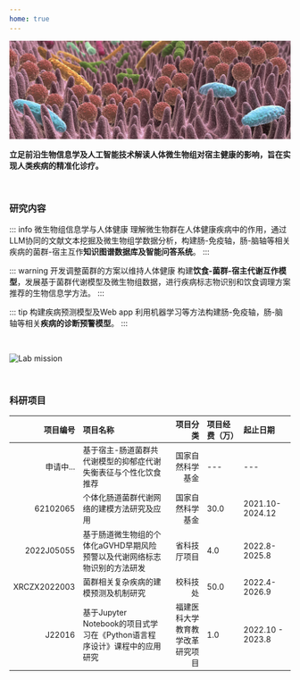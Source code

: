 ```yaml
---
home: true
---
```


![Gut Microbiome](/background.jpeg)


**立足前沿生物信息学及人工智能技术解读人体微生物组对宿主健康的影响，旨在实现人类疾病的精准化诊疗。**

<br>

### 研究内容


::: info 微生物组信息学与人体健康
理解微生物群在人体健康疾病中的作用，通过LLM协同的文献文本挖掘及微生物组学数据分析，构建肠-免疫轴，肠-脑轴等相关疾病的菌群-宿主互作**知识图谱数据库及智能问答系统**。
:::


::: warning 开发调整菌群的方案以维持人体健康
构建**饮食-菌群-宿主代谢互作模型**，发展基于菌群代谢模型及微生物组数据，进行疾病标志物识别和饮食调理方案推荐的生物信息学方法。
:::

::: tip 构建疾病预测模型及Web app
利用机器学习等方法构建肠-免疫轴，肠-脑轴等相关**疾病的诊断预警模型**。
:::

<br>

![Lab mission](/mission.png)

<br>


### 科研项目

|项目编号 	|项目名称 	|项目分类 	|项目经费（万）| 	起止日期| 
|-----:|:---------|-----:|:---------|:---------|
|申请中...|基于宿主-肠道菌群共代谢模型的抑郁症代谢失衡表征与个性化饮食推荐|国家自然科学基金|---|---|
|62102065	|个体化肠道菌群代谢网络的建模方法研究及应用|国家自然科学基金|30.0	|2021.10-2024.12|
|2022J05055	|基于肠道微生物组的个体化aGVHD早期风险预警以及代谢网络标志物识别的方法研发|省科技厅项目	|	4.0|2022.8-2025.8|
|XRCZX2022003	|菌群相关复杂疾病的建模预测及机制研究|校科技处|50.0	|	2022.4-2026.9|
|J22016	|基于Jupyter Notebook的项目式学习在《Python语言程序设计》课程中的应用研究|福建医科大学教育教学改革研究项目|1.0	|2022.10 - 2023.8| 

